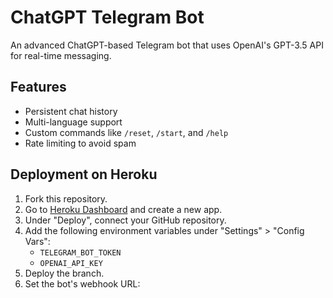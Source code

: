 # ChatGPT Telegram Bot

An advanced ChatGPT-based Telegram bot that uses OpenAI's GPT-3.5 API for real-time messaging.

## Features
- Persistent chat history
- Multi-language support
- Custom commands like `/reset`, `/start`, and `/help`
- Rate limiting to avoid spam

## Deployment on Heroku
1. Fork this repository.
2. Go to [Heroku Dashboard](https://dashboard.heroku.com/) and create a new app.
3. Under "Deploy", connect your GitHub repository.
4. Add the following environment variables under "Settings" > "Config Vars":
   - `TELEGRAM_BOT_TOKEN`
   - `OPENAI_API_KEY`
5. Deploy the branch.
6. Set the bot's webhook URL:

